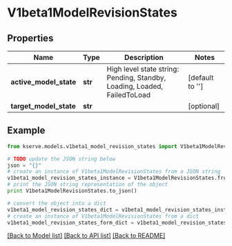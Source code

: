 # V1beta1ModelRevisionStates


## Properties

Name | Type | Description | Notes
------------ | ------------- | ------------- | -------------
**active_model_state** | **str** | High level state string: Pending, Standby, Loading, Loaded, FailedToLoad | [default to '']
**target_model_state** | **str** |  | [optional] 

## Example

```python
from kserve.models.v1beta1_model_revision_states import V1beta1ModelRevisionStates

# TODO update the JSON string below
json = "{}"
# create an instance of V1beta1ModelRevisionStates from a JSON string
v1beta1_model_revision_states_instance = V1beta1ModelRevisionStates.from_json(json)
# print the JSON string representation of the object
print V1beta1ModelRevisionStates.to_json()

# convert the object into a dict
v1beta1_model_revision_states_dict = v1beta1_model_revision_states_instance.to_dict()
# create an instance of V1beta1ModelRevisionStates from a dict
v1beta1_model_revision_states_form_dict = v1beta1_model_revision_states.from_dict(v1beta1_model_revision_states_dict)
```
[[Back to Model list]](../README.md#documentation-for-models) [[Back to API list]](../README.md#documentation-for-api-endpoints) [[Back to README]](../README.md)


